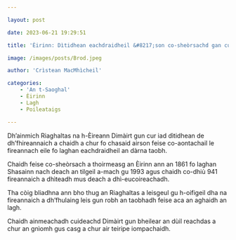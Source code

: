 ```yaml
---

layout: post

date: 2023-06-21 19:29:51

title: 'Èirinn: Dìtidhean eachdraidheil &#8217;son co-sheòrsachd gan cur an dàrna taobh'

image: /images/posts/Brod.jpeg

author: 'Crìstean MacMhìcheil'

categories:
    - 'An t-Saoghal'
    - Èirinn
    - Lagh
    - Poileataigs

---
```


Dh’ainmich Riaghaltas na h-Èireann Dimàirt gun cur iad dìtidhean de dh’fhireannaich a chaidh a chur fo chasaid airson feise co-aontachail le fireannach eile fo laghan eachdraidheil an dàrna taobh.

Chaidh feise co-sheòrsach a thoirmeasg an Èirinn ann an 1861 fo laghan Shasainn nach deach an tilgeil a-mach gu 1993 agus chaidh co-dhiù 941 fireannaich a dhìteadh mus deach a dhì-eucoireachadh.

Tha còig bliadhna ann bho thug an Riaghaltas a leisgeul gu h-oifigeil dha na fireannaich a dh’fhulaing leis gun robh an taobhadh feise aca an aghaidh an lagh.

Chaidh ainmeachadh cuideachd Dimàirt gun bheilear an dùil reachdas a chur an gnìomh gus casg a chur air teiripe iompachaidh.